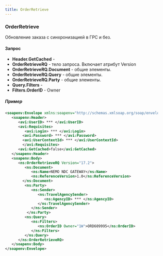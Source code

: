 ```yaml
---
title: OrderRetrieve
---
```


### OrderRetrieve
Обновление заказа с синхронизацией в ГРС и без.

#### Запрос
-	**Header.GetCached** - 
-	**OrderRetrieveRQ** - тело запроса. Включает атрибут Version 
-	**OrderRetrieveRQ.Document** - общие элементы.
-	**OrderRetrieveRQ.Query** - общие элементы.
-	**OrderRetrieveRQ.Party** - общие элементы.
-	**Query.Filters** - 
-	**Filters.OrderID** - Owner

##### Пример
```xml
<soapenv:Envelope xmlns:soapenv="http://schemas.xmlsoap.org/soap/envelope/" xmlns:avi="http://nemo.travel/AviaNDC" xmlns:ns="http://www.iata.org/IATA/EDIST/2017.2">
   <soapenv:Header>
      <avi:UserID> *** </avi:UserID>
      <avi:Requisites>
         <avi:Login> *** </avi:Login>
	    <avi:Password> *** </avi:Password>
	    <avi:UserContextId> *** </avi:UserContextId>
		</avi:Requisites>
      <avi:GetCached>false</avi:GetCached>
   </soapenv:Header>
   <soapenv:Body>
      <ns:OrderRetrieveRQ Version="17.2">
         <ns:Document>
            <ns:Name>NEMO NDC GATEWAY</ns:Name>
            <ns:ReferenceVersion>1.0</ns:ReferenceVersion>
        </ns:Document>
         <ns:Party>
            <ns:Sender>
               <ns:TravelAgencySender>
                  <ns:AgencyID> *** </ns:AgencyID>
               </ns:TravelAgencySender>
            </ns:Sender>
          </ns:Party>
         <ns:Query>
            <ns:Filters>
               <ns:OrderID Owner="1W">ORD609995</ns:OrderID>
            </ns:Filters>
         </ns:Query>
      </ns:OrderRetrieveRQ>
   </soapenv:Body>
</soapenv:Envelope>
```
